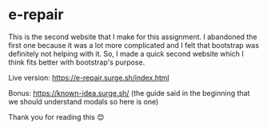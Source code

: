 # e-repair

This is the second website that I make for this assignment.
I abandoned the first one because it was a lot more complicated and I felt that bootstrap was definitely not helping with it.
So, I made a quick second website which I think fits better with bootstrap's purpose.

Live version: https://e-repair.surge.sh/index.html

Bonus: https://known-idea.surge.sh/ (the guide said in the beginning that we should understand modals so here is one)

Thank you for reading this 😊
